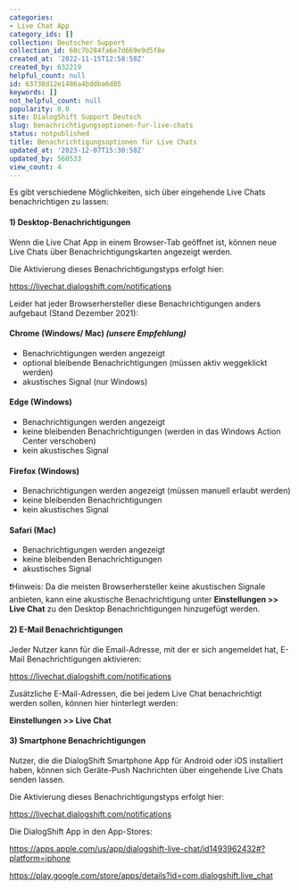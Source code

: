 ```yaml
---
categories:
- Live Chat App
category_ids: []
collection: Deutscher Support
collection_id: 60c7b284fa6e7d669e9d5f8e
created_at: '2022-11-15T12:58:58Z'
created_by: 632219
helpful_count: null
id: 63738d12e1486a4bddba6d85
keywords: []
not_helpful_count: null
popularity: 0.0
site: DialogShift Support Deutsch
slug: benachrichtigungsoptionen-fur-live-chats
status: notpublished
title: Benachrichtigungsoptionen für Live Chats
updated_at: '2023-12-07T15:30:58Z'
updated_by: 560533
view_count: 4
---
```


Es gibt verschiedene Möglichkeiten, sich über eingehende Live Chats benachrichtigen zu lassen:

#### 1) Desktop-Benachrichtigungen

Wenn die Live Chat App in einem Browser-Tab geöffnet ist, können neue Live Chats über Benachrichtigungskarten angezeigt werden.

Die Aktivierung dieses Benachrichtigungstyps erfolgt hier:

<https://livechat.dialogshift.com/notifications>

Leider hat jeder Browserhersteller diese Benachrichtigungen anders aufgebaut (Stand Dezember 2021):

#### Chrome (Windows/ Mac) _(unsere Empfehlung)_

  * Benachrichtigungen werden angezeigt
  * optional bleibende Benachrichtigungen (müssen aktiv weggeklickt werden)
  * akustisches Signal (nur Windows)



#### Edge (Windows)

  * Benachrichtigungen werden angezeigt
  * keine bleibenden Benachrichtigungen (werden in das Windows Action Center verschoben)
  * kein akustisches Signal



#### Firefox (Windows)

  * Benachrichtigungen werden angezeigt (müssen manuell erlaubt werden)
  * keine bleibenden Benachrichtigungen
  * kein akustisches Signal



#### Safari (Mac)

  * Benachrichtigungen werden angezeigt
  * keine bleibenden Benachrichtigungen
  * akustisches Signal



❗️Hinweis: Da die meisten Browserhersteller keine akustischen Signale anbieten, kann eine akustische Benachrichtigung unter **Einstellungen >> Live Chat** zu den Desktop Benachrichtigungen hinzugefügt werden.

#### 2) E-Mail Benachrichtigungen

Jeder Nutzer kann für die Email-Adresse, mit der er sich angemeldet hat, E-Mail Benachrichtigungen aktivieren:

<https://livechat.dialogshift.com/notifications>

Zusätzliche E-Mail-Adressen, die bei jedem Live Chat benachrichtigt werden sollen, können hier hinterlegt werden:

**Einstellungen >> Live Chat**

#### 3) Smartphone Benachrichtigungen

Nutzer, die die DialogShift Smartphone App für Android oder iOS installiert haben, können sich Geräte-Push Nachrichten über eingehende Live Chats senden lassen.

Die Aktivierung dieses Benachrichtigungstyps erfolgt hier:

<https://livechat.dialogshift.com/notifications>

Die DialogShift App in den App-Stores:

<https://apps.apple.com/us/app/dialogshift-live-chat/id1493962432#?platform=iphone>

<https://play.google.com/store/apps/details?id=com.dialogshift.live_chat>